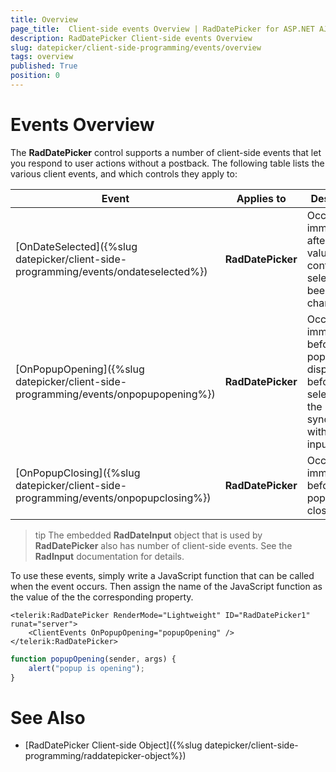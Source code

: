 ```yaml
---
title: Overview
page_title:  Client-side events Overview | RadDatePicker for ASP.NET AJAX Documentation
description: RadDatePicker Client-side events Overview
slug: datepicker/client-side-programming/events/overview
tags: overview
published: True
position: 0
---
```


# Events Overview



The **RadDatePicker** control supports a number of client-side events that let you respond to user actions without a postback. The following table lists the various client events, and which controls they apply to:


| Event | Applies to | Description |
| ------ | ------ | ------ |
|[OnDateSelected]({%slug datepicker/client-side-programming/events/ondateselected%})| **RadDatePicker** |Occurs immediately after the value of the control's selection has been changed.|
|[OnPopupOpening]({%slug datepicker/client-side-programming/events/onpopupopening%})| **RadDatePicker** |Occurs immediately before a popup is displayed, before the selection in the popup is synchronized with the input area.|
|[OnPopupClosing]({%slug datepicker/client-side-programming/events/onpopupclosing%})| **RadDatePicker** |Occurs immediately before the a popup is closed.|


>tip The embedded **RadDateInput** object that is used by **RadDatePicker** also has number of client-side events. See the **RadInput** documentation for details.
>


To use these events, simply write a JavaScript function that can be called when the event occurs. Then assign the name of the JavaScript function as the value of the the corresponding property.


````ASPNET
<telerik:RadDatePicker RenderMode="Lightweight" ID="RadDatePicker1" runat="server">
    <ClientEvents OnPopupOpening="popupOpening" />
</telerik:RadDatePicker>
````
````JavaScript
function popupOpening(sender, args) {
	alert("popup is opening");
}
````


# See Also

 * [RadDatePicker Client-side Object]({%slug datepicker/client-side-programming/raddatepicker-object%})
 
 
